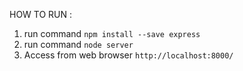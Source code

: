 HOW TO RUN : 

1. run command `npm install --save express`
2. run command `node server`
3. Access from web browser `http://localhost:8000/`